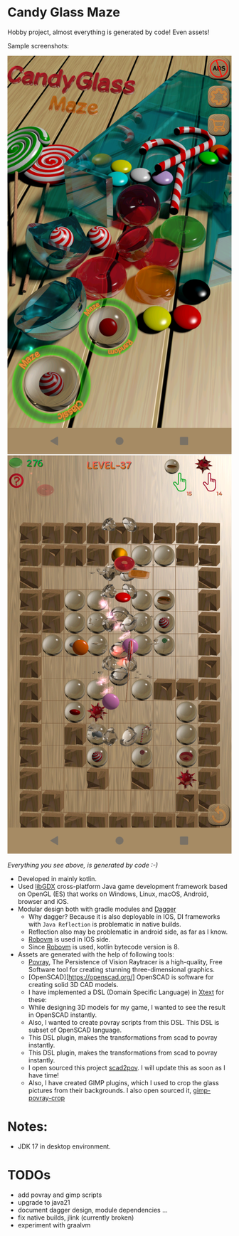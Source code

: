 # Candy Glass Maze

Hobby project, almost everything is generated by code! Even assets!

Sample screenshots:

![](./docs/images/candyglassmaze-1.png)
![](./docs/images/candyglassmaze-2.png)

*Everything you see above, is generated by code :-)*

* Developed in mainly kotlin.
* Used [libGDX](https://libgdx.com/) cross-platform Java game development framework based on OpenGL (ES) that works on Windows, Linux, macOS, Android, browser and iOS.
* Modular design both with gradle modules and [Dagger](https://dagger.dev/)
  * Why dagger? Because it is also deployable in IOS, DI frameworks with `Java Reflection` is problematic in native builds.
  * Reflection also may be problematic in android side, as far as I know.
  * [Robovm](https://github.com/MobiVM/robovm) is used in IOS side.
  * Since [Robovm](https://github.com/MobiVM/robovm) is used, kotlin bytecode version is 8.
* Assets are generated with the help of following tools:
  * [Povray](http://www.povray.org/), The Persistence of Vision Raytracer is a high-quality, Free Software tool for creating stunning three-dimensional graphics.
  * [OpenSCAD][https://openscad.org/] OpenSCAD is software for creating solid 3D CAD models.
  * I have implemented a DSL (Domain Specific Language) in [Xtext](https://eclipse.dev/Xtext/) for these:
   * While designing 3D models for my game, I wanted to see the result in OpenSCAD instantly.
   * Also, I wanted to create povray scripts from this DSL. This DSL is subset of OpenSCAD language.
   * This DSL plugin, makes the transformations from scad to povray instantly.
   * This DSL plugin, makes the transformations from scad to povray instantly.
  * I open sourced this project [scad2pov](https://github.com/erdinc09/scad2pov). I will update this as soon as I have time!
  * Also, I have created GIMP plugins, which I used to crop the glass pictures from their backgrounds. I also open sourced it, [gimp-povray-crop](https://github.com/erdinc09/gimp-povray-crop)

# Notes:

* JDK 17 in desktop environment.

# TODOs

* add povray and gimp scripts
* upgrade to java21
* document dagger design, module dependencies ...
* fix native builds, jlink (currently broken)
* experiment with graalvm